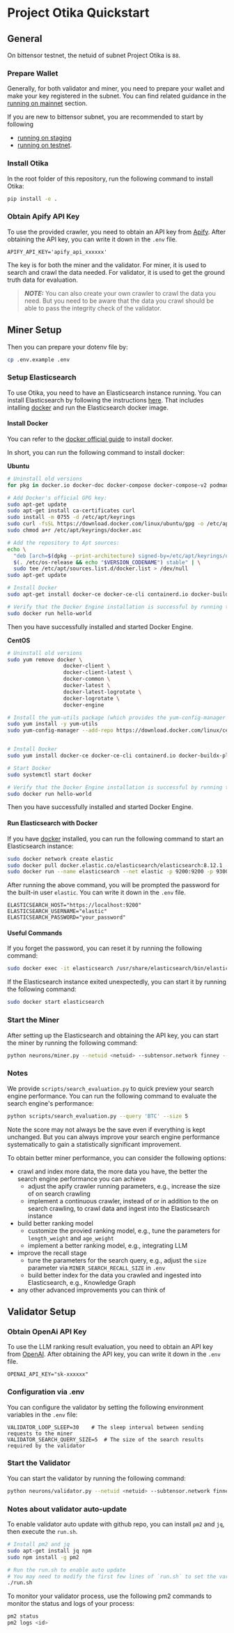 # Project Otika Quickstart

## General

On bittensor testnet, the netuid of subnet Project Otika is `88`.

### Prepare Wallet

Generally, for both validator and miner, you need to prepare your wallet and make your key registered in the subnet. You can find related guidance in the [running on mainnet](./docs/running_on_mainnet.md) section.

If you are new to bittensor subnet, you are recommended to start by following
- [running on staging](./docs/running_on_staging.md)
- [running on testnet](./docs/running_on_testnet.md).



### Install Otika

In the root folder of this repository, run the following command to install Otika:
```bash
pip install -e .
```

### Obtain Apify API Key

To use the provided crawler, you need to obtain an API key from [Apify](https://console.apify.com/). After obtaining the API key, you can write it down in the `.env` file.

```
APIFY_API_KEY='apify_api_xxxxxx'
```

The key is for both the miner and the validator. For miner, it is used to search and crawl the data needed. For validator, it is used to get the ground truth data for evaluation.

> **_NOTE:_** You can also create your own crawler to crawl the data you need. But you need to be aware that the data you crawl should be able to pass the integrity check of the validator.


## Miner Setup


Then you can prepare your dotenv file by:
```bash
cp .env.example .env
```


### Setup Elasticsearch


To use Otika, you need to have an Elasticsearch instance running. You can install Elasticsearch by following the instructions [here](https://www.elastic.co/guide/en/elasticsearch/reference/current/run-elasticsearch-locally.html). That includes intalling [docker](https://docs.docker.com/engine/install/) and run the Elasticsearch docker image.

#### Install Docker

You can refer to the [docker official guide](https://docs.docker.com/engine/install/) to install docker.

In short, you can run the following command to install docker:

**Ubuntu**

```bash
# Uninstall old versions
for pkg in docker.io docker-doc docker-compose docker-compose-v2 podman-docker containerd runc; do sudo apt-get remove $pkg; done

# Add Docker's official GPG key:
sudo apt-get update
sudo apt-get install ca-certificates curl
sudo install -m 0755 -d /etc/apt/keyrings
sudo curl -fsSL https://download.docker.com/linux/ubuntu/gpg -o /etc/apt/keyrings/docker.asc
sudo chmod a+r /etc/apt/keyrings/docker.asc

# Add the repository to Apt sources:
echo \
  "deb [arch=$(dpkg --print-architecture) signed-by=/etc/apt/keyrings/docker.asc] https://download.docker.com/linux/ubuntu \
  $(. /etc/os-release && echo "$VERSION_CODENAME") stable" | \
  sudo tee /etc/apt/sources.list.d/docker.list > /dev/null
sudo apt-get update

# Install Docker
sudo apt-get install docker-ce docker-ce-cli containerd.io docker-buildx-plugin docker-compose-plugin

# Verify that the Docker Engine installation is successful by running the hello-world image
sudo docker run hello-world
```
Then you have successfully installed and started Docker Engine.

**CentOS**

```bash
# Uninstall old versions
sudo yum remove docker \
                  docker-client \
                  docker-client-latest \
                  docker-common \
                  docker-latest \
                  docker-latest-logrotate \
                  docker-logrotate \
                  docker-engine

# Install the yum-utils package (which provides the yum-config-manager utility) and set up the repository
sudo yum install -y yum-utils
sudo yum-config-manager --add-repo https://download.docker.com/linux/centos/docker-ce.repo


# Install Docker
sudo yum install docker-ce docker-ce-cli containerd.io docker-buildx-plugin docker-compose-plugin

# Start Docker
sudo systemctl start docker

# Verify that the Docker Engine installation is successful by running the hello-world image
sudo docker run hello-world
```

Then you have successfully installed and started Docker Engine.

#### Run Elasticsearch with Docker

If you have [docker](https://docs.docker.com/engine/install/) installed, you can run the following command to start an Elasticsearch instance:
```bash
sudo docker network create elastic
sudo docker pull docker.elastic.co/elasticsearch/elasticsearch:8.12.1
sudo docker run --name elasticsearch --net elastic -p 9200:9200 -p 9300:9300 -e "discovery.type=single-node" -t docker.elastic.co/elasticsearch/elasticsearch:8.12.1
```

After running the above command, you will be prompted the password for the built-in user `elastic`. You can write it down in the `.env` file.

```
ELASTICSEARCH_HOST="https://localhost:9200"
ELASTICSEARCH_USERNAME="elastic"
ELASTICSEARCH_PASSWORD="your_password"
```

#### Useful Commands
If you forget the password, you can reset it by running the following command:
```bash
sudo docker exec -it elasticsearch /usr/share/elasticsearch/bin/elasticsearch-reset-password -u elastic
```

If the Elasticsearch instance exited unexpectedly, you can start it by running the following command:
```bash
sudo docker start elasticsearch
```


### Start the Miner

After setting up the Elasticsearch and obtaining the API key, you can start the miner by running the following command:
```bash
python neurons/miner.py --netuid <netuid> --subtensor.network finney --wallet.name miner --wallet.hotkey default --logging.debug --blacklist.force_validator_permit
```


### Notes

We provide `scripts/search_evaluation.py` to quick preview your search engine performance. You can run the following command to evaluate the search engine's performance:

```bash
python scripts/search_evaluation.py --query 'BTC' --size 5
```

Note the score may not always be the save even if everything is kept unchanged. But you can always improve your search engine performance systematically to gain a statistically significant improvement.

To obtain better miner performance, you can consider the following options:

- crawl and index more data, the more data you have, the better the search engine performance you can achieve
    - adjust the apify crawler running parameters, e.g., increase the size of on search crawling
    - implement a continuous crawler, instead of or in addition to the on search crawling, to crawl data and ingest into the Elasticsearch instance
- build better ranking model
    - customize the provied ranking model, e.g., tune the parameters for `length_weight` and `age_weight`
    - implement a better ranking model, e.g., integrating LLM
- improve the recall stage
    - tune the parameters for the search query, e.g., adjust the `size` parameter via `MINER_SEARCH_RECALL_SIZE` in `.env`
    - build better index for the data you crawled and ingested into Elasticsearch, e.g., Knowledge Graph
- any other advanced improvements you can think of



## Validator Setup

### Obtain OpenAi API Key

To use the LLM ranking result evaluation, you need to obtain an API key from [OpenAI](https://platform.openai.com/). After obtaining the API key, you can write it down in the `.env` file.

```
OPENAI_API_KEY="sk-xxxxxx"
```

### Configuration via .env

You can configure the validator by setting the following environment variables in the `.env` file:

```
VALIDATOR_LOOP_SLEEP=30    # The sleep interval between sending requests to the miner
VALIDATOR_SEARCH_QUERY_SIZE=5  # The size of the search results required by the validator
```

### Start the Validator

You can start the validator by running the following command:

```bash
python neurons/validator.py --netuid <netuid> --subtensor.network finney --wallet.name validator --wallet.hotkey default --logging.debug --neuron.sample_size 10 --neuron.axon_off
```

### Notes about validator auto-update

To enable validator auto update with github repo, you can install `pm2` and `jq`, then execute the `run.sh`.

```bash
# Install pm2 and jq
sudo apt-get install jq npm
sudo npm install -g pm2

# Run the run.sh to enable auto update
# You may need to modify the first few lines of `run.sh` to set the variables properly
./run.sh
```

To monitor your validator process, use the following pm2 commands to monitor the status and logs of your process:

```bash
pm2 status
pm2 logs <id>
```
